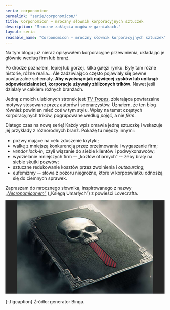 ```yaml
---
seria: corponomicon
permalink: "serie/corponomicon/"
title: Corponomicon – mroczny słownik korporacyjnych sztuczek
description: "Mroczne zaklęcia magów w garniakach."
layout: seria
readable_name: "Corponomicon – mroczny słownik korporacyjnych sztuczek"
---
```


Na tym blogu już nieraz opisywałem korporacyjne przewinienia, układając je głównie według firm lub branż.

Po drodze poznałem, lepiej lub gorzej, kilka gałęzi rynku. Były tam różne historie, różne realia... Ale zadziwiająco często pojawiały się pewne powtarzalne schematy. **Aby wycisnąć jak najwięcej zysków lub uniknąć odpowiedzialności, korporacje używały zbliżonych trików**. Nawet jeśli działały w&nbsp;całkiem różnych branżach.

Jedną z moich ulubionych stronek jest [*TV Tropes*](https://tvtropes.org/), zbierająca powtarzalne motywy stosowane przez autorów i&nbsp;scenarzystów. Uznałem, że ten blog również powinien mieć coś w tym stylu. Wpisy na temat częstych korporacyjnych trików, pogrupowane według *pojęć*, a&nbsp;nie *firm*. 

Dlatego czas na nową serię! Każdy wpis omawia jedną sztuczkę i&nbsp;wskazuje jej przykłady z&nbsp;różnorodnych branż. Pokażę tu między innymi:

* pozwy mające na celu zduszenie krytyki;
* walkę z&nbsp;mniejszą konkurencją przez przejmowanie i&nbsp;wygaszanie firm;
* *vendor lock-in*, czyli wiązanie do siebie klientów i&nbsp;podwykonawców;
* wydzielanie mniejszych firm -- „kozłów ofiarnych” -- żeby brały na siebie skutki pozwów;
* sztuczne redukowanie kosztów przez zwolnienia i&nbsp;*outsourcing*;
* eufemizmy -- słowa z&nbsp;pozoru niegroźne, które w&nbsp;korpoświatku odnoszą się do ciemnych sprawek.

Zapraszam do mrocznego słownika, inspirowanego z&nbsp;nazwy [„*Necronomiconem*”](https://pl.wikipedia.org/wiki/Necronomicon) („Księgą Umarłych”) z&nbsp;powieści Lovecrafta.

<img src="/assets/posts/corponomicon/corponomicon-mroczna-ksiega-sztuczek.jpg" alt="Duża księga leżąca w&nbsp;ponurej i&nbsp;mglistej scenerii. Na jej czarnej okładce widnieje czaszka, a&nbsp;pod nią wisi krawat w&nbsp;paski"/>

{:.figcaption}
Źródło: generator Binga.
